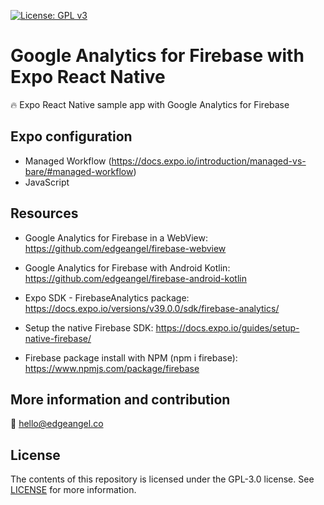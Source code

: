 [![License: GPL v3](https://img.shields.io/badge/License-GPLv3-blue.svg)](https://www.gnu.org/licenses/gpl-3.0)

# Google Analytics for Firebase with Expo React Native
🔥 Expo React Native sample app with Google Analytics for Firebase

## Expo configuration
* Managed Workflow (https://docs.expo.io/introduction/managed-vs-bare/#managed-workflow)
* JavaScript

## Resources
* Google Analytics for Firebase in a WebView: https://github.com/edgeangel/firebase-webview
* Google Analytics for Firebase with Android Kotlin: https://github.com/edgeangel/firebase-android-kotlin


* Expo SDK - FirebaseAnalytics package: https://docs.expo.io/versions/v39.0.0/sdk/firebase-analytics/ 
* Setup the native Firebase SDK: https://docs.expo.io/guides/setup-native-firebase/ 
* Firebase package install with NPM (npm i firebase): https://www.npmjs.com/package/firebase

## More information and contribution
💌 hello@edgeangel.co

## License
The contents of this repository is licensed under the GPL-3.0 license. See [LICENSE](LICENSE) for more information.
